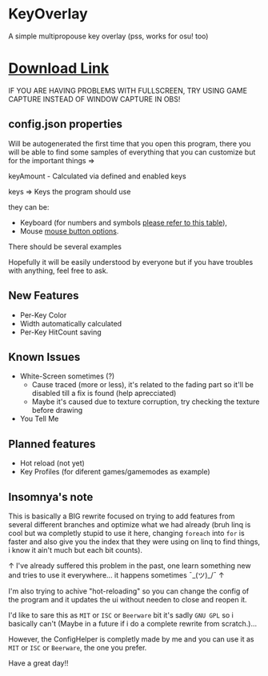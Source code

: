 
# KeyOverlay
 A simple multipropouse key overlay (pss, works for osu! too)

# [Download Link](https://github.com/insomnyawolf/KeyOverlay/releases/)
IF YOU ARE HAVING PROBLEMS WITH FULLSCREEN, TRY USING GAME CAPTURE INSTEAD OF WINDOW CAPTURE IN OBS!


## config.json properties

Will be autogenerated the first time that you open this program, there you will be able to find some samples of everything that you can customize but for the important things =>

keyAmount - Calculated via defined and enabled keys

keys => Keys the program should use

they can be:
* Keyboard (for numbers and symbols [please refer to this table](https://www.sfml-dev.org/documentation/2.5.1/classsf_1_1Keyboard.php#acb4cacd7cc5802dec45724cf3314a142)),
* Mouse [mouse button options](https://www.sfml-dev.org/documentation/2.5.1/classsf_1_1Mouse.php#a4fb128be433f9aafe66bc0c605daaa90).

There should be several examples

Hopefully it will be easily understood by everyone but if you have troubles with anything, feel free to ask.

## New Features

* Per-Key Color
* Width automatically calculated
* Per-Key HitCount saving

## Known Issues

* White-Screen sometimes (?)
  * Cause traced (more or less), it's related to the fading part so it'll be disabled till a fix is found (help aprecciated)
  * Maybe it's caused due to texture corruption, try checking the texture before drawing
* You Tell Me

## Planned features

* Hot reload (not yet)
* Key Profiles (for diferent games/gamemodes as example)

## Insomnya's note

This is basically a BIG rewrite focused on trying to add features from several different branches and optimize what we had already (bruh linq is cool but wa completly stupid to use it here, changing ``foreach`` into ``for`` is faster and also give you the index that they were using on linq to find things, i know it ain't much but each bit counts).

↑ I've already suffered this problem in the past, one learn something new and tries to use it everywhere... it happens sometimes ¯\_(ツ)_/¯ ↑

I'm also trying to achive "hot-reloading" so you can change the config of the program and it updates the ui without needen to close and reopen it.

I'd like to sare this as ``MIT`` or ``ISC`` or ``Beerware`` bit it's sadly ``GNU GPL`` so i basically can't (Maybe in a future if i do a complete rewrite from scratch.)...

However, the ConfigHelper is completly made by me and you can use it as ``MIT`` or ``ISC`` or ``Beerware``, the one you prefer.

Have a great day!!

